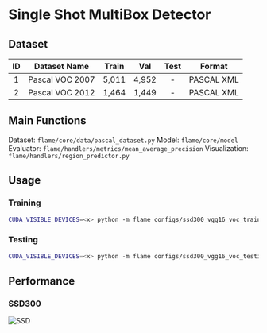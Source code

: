 # Single Shot MultiBox Detector

## Dataset
|ID|Dataset Name|Train|Val|Test|Format|
|:--:|:--------:|:--------:|:--:|:--:|:--:|
1|Pascal VOC 2007 |5,011|4,952|-|PASCAL XML|
2|Pascal VOC 2012 |1,464|1,449|-|PASCAL XML|

## Main Functions
Dataset: ```flame/core/data/pascal_dataset.py```
Model: ```flame/core/model```
Evaluator: ```flame/handlers/metrics/mean_average_precision```
Visualization: ```flame/handlers/region_predictor.py```

## Usage
### Training
```bash
CUDA_VISIBLE_DEVICES=<x> python -m flame configs/ssd300_vgg16_voc_training.yaml
```
### Testing
```bash
CUDA_VISIBLE_DEVICES=<x> python -m flame configs/ssd300_vgg16_voc_testing.yaml
```

## Performance
### SSD300
![SSD](https://user-images.githubusercontent.com/61035926/136876543-c83bcb5f-99da-438b-b4d7-d5a14ceb7039.png)
